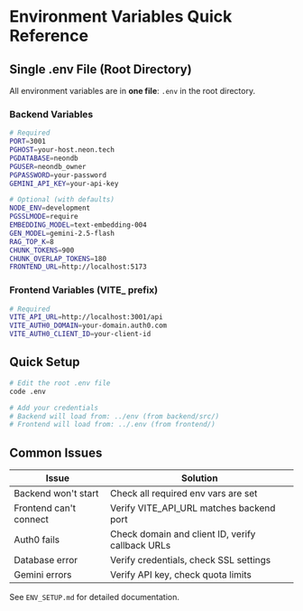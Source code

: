 # Environment Variables Quick Reference

## Single .env File (Root Directory)

All environment variables are in **one file**: `.env` in the root directory.

### Backend Variables

```bash
# Required
PORT=3001
PGHOST=your-host.neon.tech
PGDATABASE=neondb
PGUSER=neondb_owner
PGPASSWORD=your-password
GEMINI_API_KEY=your-api-key

# Optional (with defaults)
NODE_ENV=development
PGSSLMODE=require
EMBEDDING_MODEL=text-embedding-004
GEN_MODEL=gemini-2.5-flash
RAG_TOP_K=8
CHUNK_TOKENS=900
CHUNK_OVERLAP_TOKENS=180
FRONTEND_URL=http://localhost:5173
```

### Frontend Variables (VITE_ prefix)

```bash
# Required
VITE_API_URL=http://localhost:3001/api
VITE_AUTH0_DOMAIN=your-domain.auth0.com
VITE_AUTH0_CLIENT_ID=your-client-id
```

## Quick Setup

```bash
# Edit the root .env file
code .env

# Add your credentials
# Backend will load from: ../env (from backend/src/)
# Frontend will load from: ../.env (from frontend/)
```

## Common Issues

| Issue | Solution |
|-------|----------|
| Backend won't start | Check all required env vars are set |
| Frontend can't connect | Verify VITE_API_URL matches backend port |
| Auth0 fails | Check domain and client ID, verify callback URLs |
| Database error | Verify credentials, check SSL settings |
| Gemini errors | Verify API key, check quota limits |

See `ENV_SETUP.md` for detailed documentation.
